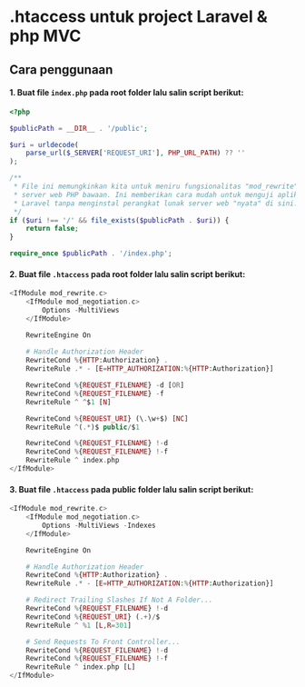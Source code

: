 # .htaccess untuk project Laravel & php MVC

## Cara penggunaan

#### 1. Buat file `index.php` pada root folder lalu salin script berikut:

```php
<?php

$publicPath = __DIR__ . '/public';

$uri = urldecode(
    parse_url($_SERVER['REQUEST_URI'], PHP_URL_PATH) ?? ''
);

/**
 * File ini memungkinkan kita untuk meniru fungsionalitas "mod_rewrite" Apache dari
 * server web PHP bawaan. Ini memberikan cara mudah untuk menguji aplikasi
 * Laravel tanpa menginstal perangkat lunak server web "nyata" di sini.
 */
if ($uri !== '/' && file_exists($publicPath . $uri)) {
    return false;
}

require_once $publicPath . '/index.php';

```

#### 2. Buat file `.htaccess` pada root folder lalu salin script berikut:

```php
<IfModule mod_rewrite.c>
    <IfModule mod_negotiation.c>
        Options -MultiViews
    </IfModule>

    RewriteEngine On
    
    # Handle Authorization Header
    RewriteCond %{HTTP:Authorization} .
    RewriteRule .* - [E=HTTP_AUTHORIZATION:%{HTTP:Authorization}]

    RewriteCond %{REQUEST_FILENAME} -d [OR]
    RewriteCond %{REQUEST_FILENAME} -f
    RewriteRule ^ ^$1 [N]

    RewriteCond %{REQUEST_URI} (\.\w+$) [NC]
    RewriteRule ^(.*)$ public/$1

    RewriteCond %{REQUEST_FILENAME} !-d
    RewriteCond %{REQUEST_FILENAME} !-f
    RewriteRule ^ index.php
</IfModule>
```

#### 3. Buat file `.htaccess` pada public folder lalu salin script berikut:
```php
<IfModule mod_rewrite.c>
    <IfModule mod_negotiation.c>
        Options -MultiViews -Indexes
    </IfModule>

    RewriteEngine On

    # Handle Authorization Header
    RewriteCond %{HTTP:Authorization} .
    RewriteRule .* - [E=HTTP_AUTHORIZATION:%{HTTP:Authorization}]

    # Redirect Trailing Slashes If Not A Folder...
    RewriteCond %{REQUEST_FILENAME} !-d
    RewriteCond %{REQUEST_URI} (.+)/$
    RewriteRule ^ %1 [L,R=301]

    # Send Requests To Front Controller...
    RewriteCond %{REQUEST_FILENAME} !-d
    RewriteCond %{REQUEST_FILENAME} !-f
    RewriteRule ^ index.php [L]
</IfModule>
```
